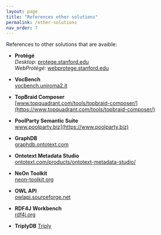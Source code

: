 ```yaml
---
layout: page
title: "References other solutions"
permalink: /other-solutions
nav_order: 7
---
```


References to other solutions that are avaible:

*   **Protégé**  
    *Desktop*: [protege.stanford.edu](https://protege.stanford.edu/)  
    *WebProtégé*: [webprotege.stanford.edu](https://webprotege.stanford.edu/)   

*   **VocBench**  
    [vocbench.uniroma2.it](https://vocbench.uniroma2.it/)  

*   **TopBraid Composer**  
    [www.topquadrant.com/tools/topbraid-composer/](https://www.topquadrant.com/tools/topbraid-composer/)  

*   **PoolParty Semantic Suite**  
    www.poolparty.biz](https://www.poolparty.biz)  

*   **GraphDB**  
    [graphdb.ontotext.com](https://graphdb.ontotext.com/)  

*  **Ontotext Metadata Studio**  
    [ontotext.com/products/ontotext-metadata-studio/](https://ontotext.com/products/ontotext-metadata-studio/)  

*   **NeOn Toolkit**  
    [neon-toolkit.org](http://neon-toolkit.org/)  

*   **OWL API**  
    [owlapi.sourceforge.net](https://owlapi.sourceforge.net/)  

*   **RDF4J Workbench**  
    [rdf4j.org](https://rdf4j.org/)  

*   **TriplyDB**
    [Triply](https://triplydb.com/)